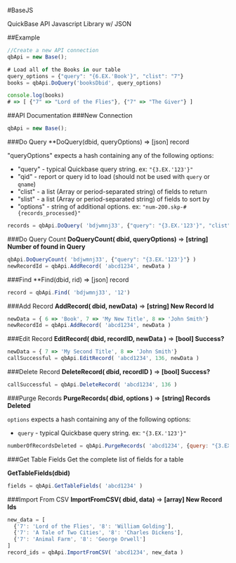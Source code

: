 #BaseJS

QuickBase API Javascript Library w/ JSON

##Example
```javascript
//Create a new API connection
qbApi = new Base();

# Load all of the Books in our table
query_options = {"query": "{6.EX.'Book'}", "clist": "7"}
books = qbApi.DoQuery('booksDbid', query_options)

console.log(books)
# => [ {"7" => "Lord of the Flies"}, {"7" => "The Giver"} ]
```

##API Documentation
###New Connection

```javascript
qbApi = new Base();
```

###Do Query
**DoQuery(dbid, queryOptions) => [json] record

"queryOptions" expects a hash containing any of the following options:

* "query" - typical Quickbase query string. ex: `"{3.EX.'123'}"`
* "qid" - report or query id to load (should not be used with `query` or `qname`)
* "clist" - a list (Array or period-separated string) of fields to return
* "slist" - a list (Array or period-separated string) of fields to sort by
* "options" - string of additional options. ex: `"num-200.skp-#{records_processed}"`

```javascript
records = qbApi.DoQuery( 'bdjwmnj33', {"query": "{3.EX.'123'}", "clist": "3.6.10"} )
```

###Do Query Count
**DoQueryCount( dbid, queryOptions)** => **[string] Number of found in Query**

```javascript
qbApi.DoQueryCount( 'bdjwmnj33', {"query": "{3.EX.'123'}"} )
newRecordId = qbApi.AddRecord( 'abcd1234', newData )
```

###Find
**Find(dbid, rid) => [json] record
```javascript
record = qbApi.Find( 'bdjwmnj33', '12')
```

###Add Record
**AddRecord( dbid, newData)** => **[string] New Record Id**

```javascript
newData = { 6 => 'Book', 7 => 'My New Title', 8 => 'John Smith'}
newRecordId = qbApi.AddRecord( 'abcd1234', newData )
````

###Edit Record
**EditRecord( dbid, recordID, newData )** => **[bool] Success?**

```javascript
newData = { 7 => 'My Second Title', 8 => 'John Smith'}
callSuccessful = qbApi.EditRecord( 'abcd1234', 136, newData )
````

###Delete Record
**DeleteRecord( dbid, recordID )** => **[bool] Success?**

```javascript
callSuccessful = qbApi.DeleteRecord( 'abcd1234', 136 )
````

###Purge Records
**PurgeRecords( dbid, options )** => **[string] Records Deleted**

`options` expects a hash containing any of the following options:

* `query` - typical Quickbase query string. ex: `"{3.EX.'123'}"`

```javascript
numberOfRecordsDeleted = qbApi.PurgeRecords( 'abcd1234', {query: "{3.EX.'123'}"} )
````

###Get Table Fields
Get the complete list of fields for a table


**GetTableFields(dbid)**

```javascript
fields = qbApi.GetTableFields( 'abcd1234' )
````

###Import From CSV
**ImportFromCSV( dbid, data)** => **[array] New Record Ids**

```javascript
new_data = [
  {'7': 'Lord of the Flies', '8': 'William Golding'],
  {'7': 'A Tale of Two Cities', '8': 'Charles Dickens'],
  {'7': 'Animal Farm', '8': 'George Orwell']
]
record_ids = qbApi.ImportFromCSV( 'abcd1234', new_data )
````